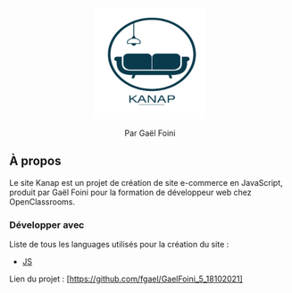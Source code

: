 <p align="center">
    <img src="front/images/logo.png" alt="Logo" width="200" height="200">

  <p align="center">
    Par Gaël Foini
    <br>
  </p>

## À propos

Le site Kanap est un projet de création de site e-commerce en JavaScript, produit par Gaël Foini pour la formation de développeur web chez OpenClassrooms.

### Développer avec

Liste de tous les languages utilisés pour la création du site :

- [JS](https://developer.mozilla.org/fr/docs/Web/javascript)

Lien du projet : [https://github.com/fgael/GaelFoini_5_18102021]
